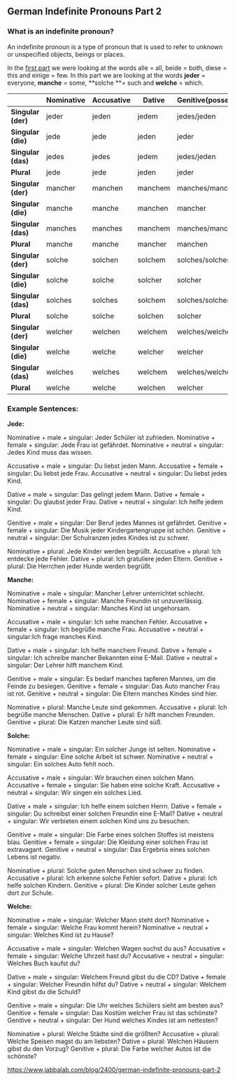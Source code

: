 ## German Indefinite Pronouns Part 2

### What is an indefinite pronoun?

An indefinite pronoun is a type of pronoun that is used to refer to unknown or unspecified objects, beings or places.

In the [first part](http://www.jabbalab.com/blog/2396/german-indefinite-pronouns) we were looking at the words alle = all, beide = both, diese = this and einige = few. In this part we are looking at the words **jeder** = everyone, **manche** = some, **solche **= such and **welche** = which.

|                    | **Nominative** | **Accusative** | **Dative** | **Genitive**(possessive) |
| ------------------ | -------------- | -------------- | ---------- | ------------------------ |
| **Singular (der)** | jeder          | jeden          | jedem      | jedes/jeden              |
| **Singular (die)** | jede           | jede           | jeden      | jeder                    |
| **Singular (das)** | jedes          | jedes          | jedem      | jedes/jeden              |
| **Plural**         | jede           | jede           | jeden      | jeder                    |
| **Singular (der)** | mancher        | manchen        | manchem    | manches/manchen          |
| **Singular (die)** | manche         | manche         | manchen    | mancher                  |
| **Singular (das)** | manches        | manches        | manchem    | manches/manchen          |
| **Plural**         | manche         | manche         | mancher    | manchen                  |
| **Singular (der)** | solche         | solchen        | solchem    | solches/solchen          |
| **Singular (die)** | solche         | solche         | solcher    | solcher                  |
| **Singular (das)** | solches        | solches        | solchem    | solches/solchen          |
| **Plural**         | solche         | solche         | solchen    | solcher                  |
| **Singular (der)** | welcher        | welchen        | welchem    | welches/welchen          |
| **Singular (die)** | welche         | welche         | welcher    | welcher                  |
| **Singular (das)** | welches        | welches        | welchem    | welches/welchen          |
| **Plural**         | welche         | welche         | welchen    | welcher                  |

 

### Example Sentences:

**Jede:**

Nominative + male + singular: Jeder Schüler ist zufrieden.
Nominative + female + singular: Jede Frau ist gefährdet.
Nominative + neutral + singular: Jedes Kind muss das wissen.

Accusative + male + singular: Du liebst jeden Mann.
Accusative + female + singular: Du liebst jede Frau.
Accusative + neutral + singular: Du liebst jedes Kind.

Dative + male + singular: Das gelingt jedem Mann.
Dative + female + singular: Du glaubst jeder Frau.
Dative + neutral + singular: Ich helfe jedem Kind.

Genitive + male + singular: Der Beruf jedes Mannes ist gefährdet.
Genitive + female + singular: Die Musik jeder Kindergartengruppe ist schön.
Genitive + neutral + singular: Der Schulranzen jedes Kindes ist zu schwer.

Nominative + plural: Jede Kinder werden begrüßt.
Accusative + plural: Ich entdecke jede Fehler.
Dative + plural: Ich gratuliere jeden Eltern.
Genitive + plural: Die Herrchen jeder Hunde werden begrüßt.

**Manche:**

Nominative + male + singular: Mancher Lehrer unterrichtet schlecht.
Nominative + female + singular: Manche Freundin ist unzuverlässig.
Nominative + neutral + singular: Manches Kind ist ungehorsam.

Accusative + male + singular: Ich sehe manchen Fehler.
Accusative + female + singular: Ich begrüße manche Frau.
Accusative + neutral + singular:Ich frage manches Kind.

Dative + male + singular: Ich helfe manchem Freund.
Dative + female + singular: Ich schreibe mancher Bekannten eine E-Mail.
Dative + neutral + singular: Der Lehrer hilft manchem Kind.

Genitive + male + singular: Es bedarf manches tapferen Mannes, um die Feinde zu besiegen.
Genitive + female + singular: Das Auto mancher Frau ist rot.
Genitive + neutral + singular: Die Eltern manches Kindes sind hier.

Nominative + plural: Manche Leute sind gekommen.
Accusative + plural: Ich begrüße manche Menschen.
Dative + plural: Er hilft manchen Freunden.
Genitive + plural: Die Katzen mancher Leute sind süß.

**Solche:**

Nominative + male + singular: Ein solcher Junge ist selten.
Nominative + female + singular: Eine solche Arbeit ist schwer.
Nominative + neutral + singular: Ein solches Auto fehlt noch.

Accusative + male + singular: Wir brauchen einen solchen Mann.
Accusative + female + singular: Sie haben eine solche Kraft.
Accusative + neutral + singular: Wir singen ein solches Lied.

Dative + male + singular: Ich helfe einem solchen Herrn.
Dative + female + singular: Du schreibst einer solchen Freundin eine E-Mail?
Dative + neutral + singular: Wir verbieten einem solchen Kind uns zu besuchen.

Genitive + male + singular: Die Farbe eines solchen Stoffes ist meistens blau.
Genitive + female + singular: Die Kleidung einer solchen Frau ist extravagant.
Genitive + neutral + singular: Das Ergebnis eines solchen Lebens ist negativ.

Nominative + plural: Solche guten Menschen sind schwer zu finden.
Accusative + plural: Ich erkenne solche Fehler sofort.
Dative + plural: Ich helfe solchen Kindern.
Genitive + plural: Die Kinder solcher Leute gehen dort zur Schule.

**Welche:**

Nominative + male + singular: Welcher Mann steht dort?
Nominative + female + singular: Welche Frau kommt herein?
Nominative + neutral + singular: Welches Kind ist zu Hause?

Accusative + male + singular: Welchen Wagen suchst du aus?
Accusative + female + singular: Welche Uhrzeit hast du?
Accusative + neutral + singular: Welches Buch kaufst du?

Dative + male + singular: Welchem Freund gibst du die CD?
Dative + female + singular: Welcher Freundin hilfst du?
Dative + neutral + singular: Welchem Kind gibst du die Schuld?

Genitive + male + singular: Die Uhr welches Schülers sieht am besten aus?
Genitive + female + singular: Das Kostüm welcher Frau ist das schönste?
Genitive + neutral + singular: Der Hund welches Kindes ist am nettesten?

Nominative + plural: Welche Städte sind die größten?
Accusative + plural: Welche Speisen magst du am liebsten?
Dative + plural: Welchen Häusern gibst du den Vorzug?
Genitive + plural: Die Farbe welcher Autos ist die schönste?



https://www.jabbalab.com/blog/2400/german-indefinite-pronouns-part-2        

​    
